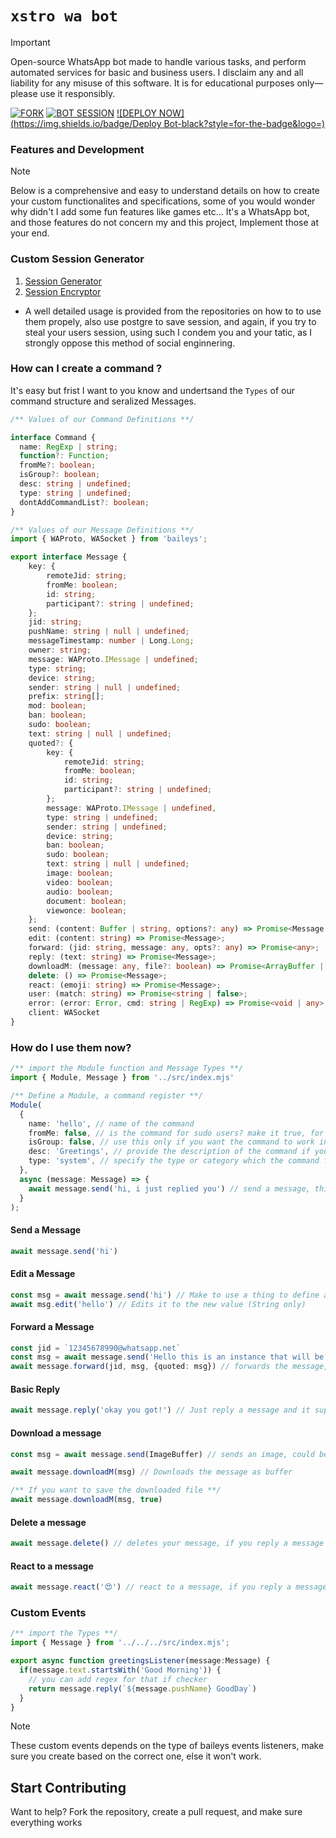 # `xstro wa bot`

> [!Important]  
> Open-source WhatsApp bot made to handle various tasks, and perform automated services for basic and business users. I disclaim any and all liability for any misuse of this software. It is for educational purposes only—please use it responsibly.

[![FORK](https://img.shields.io/badge/Fork_Repo-black?style=for-the-badge&logo=github)](https://github.com/AstroX11/Xstro/fork)
[![BOT SESSION](https://img.shields.io/badge/Get_Session-black?style=for-the-badge&logo=github)](https://bit.ly/41mQBbY)
[![DEPLOY NOW](https://img.shields.io/badge/Deploy Bot-black?style=for-the-badge&logo=)](https://astrox11.github.io/xstroweb/)

### Features and Development

> [!Note]
> Below is a comprehensive and easy to understand details on how to create your custom functionalites and specifications, some of you would wonder why didn't I add some fun features like games etc...  It's a WhatsApp bot, and those features do not concern my and this project, Implement those at your end.

### Custom Session Generator

1. [Session Generator](https://github.com/AstroX11/XstroSession)
2. [Session Encryptor](https://github.com/AstroX11/session-maker-crypto)

 - A well detailed usage is provided from the repositories on how to to use them propely, also use postgre to save session, and again, if you try to steal your users session, using such I condem you and your tatic, as I strongly oppose this method of social enginnering.

### How can I create a command ?

It's easy but frist I want to you know and undertsand the `Types` of our command structure and seralized Messages.

```ts
/** Values of our Command Definitions **/

interface Command {
  name: RegExp | string;
  function?: Function;
  fromMe?: boolean;
  isGroup?: boolean;
  desc: string | undefined;
  type: string | undefined;
  dontAddCommandList?: boolean;
}
```

```ts
/** Values of our Message Definitions **/
import { WAProto, WASocket } from 'baileys';

export interface Message {
    key: {
        remoteJid: string;
        fromMe: boolean;
        id: string;
        participant?: string | undefined;
    };
    jid: string;
    pushName: string | null | undefined;
    messageTimestamp: number | Long.Long;
    owner: string;
    message: WAProto.IMessage | undefined;
    type: string;
    device: string;
    sender: string | null | undefined;
    prefix: string[];
    mod: boolean;
    ban: boolean;
    sudo: boolean;
    text: string | null | undefined;
    quoted?: {
        key: {
            remoteJid: string;
            fromMe: boolean;
            id: string;
            participant?: string | undefined;
        };
        message: WAProto.IMessage | undefined,
        type: string | undefined;
        sender: string | undefined;
        device: string;
        ban: boolean;
        sudo: boolean;
        text: string | null | undefined;
        image: boolean;
        video: boolean;
        audio: boolean;
        document: boolean;
        viewonce: boolean;
    };
    send: (content: Buffer | string, options?: any) => Promise<Message | any>;
    edit: (content: string) => Promise<Message>;
    forward: (jid: string, message: any, opts?: any) => Promise<any>;
    reply: (text: string) => Promise<Message>;
    downloadM: (message: any, file?: boolean) => Promise<ArrayBuffer | any>;
    delete: () => Promise<Message>;
    react: (emoji: string) => Promise<Message>;
    user: (match: string) => Promise<string | false>;
    error: (error: Error, cmd: string | RegExp) => Promise<void | any>,
    client: WASocket
}
```
### How do I use them now?

```ts
/** import the Module function and Message Types **/
import { Module, Message } from '../src/index.mjs'

/** Define a Module, a command register **/
Module(
  {
    name: 'hello', // name of the command
    fromMe: false, // is the command for sudo users? make it true, for it respond to only sudo users
    isGroup: false, // use this only if you want the command to work in a Group!
    desc: 'Greetings', // provide the description of the command if you want it to appear on the list
    type: 'system', // specify the type or category which the command falls under
  },
  async (message: Message) => {
    await message.send('hi, i just replied you') // send a message, this send function supports only text, image, video and audio
  }
);

```
#### Send a Message

```ts
await message.send('hi')
```

#### Edit a Message

```ts
const msg = await message.send('hi') // Make to use a thing to define a returnable instance of seralize inorder to callback the edit to edit this message, else it would edit the you sent your self, not the target message.
await msg.edit('hello') // Edits it to the new value (String only)
```

#### Forward a Message

```ts
const jid = `12345678990@whatsapp.net`
const msg = await message.send('Hello this is an instance that will be forwarded')
await message.forward(jid, msg, {quoted: msg}) // forwards the message, jid and the message is a must, quoted is optional parameter
```

#### Basic Reply

```ts
await message.reply('okay you got!') // Just reply a message and it supports only text
```

#### Download a message

```ts
const msg = await message.send(ImageBuffer) // sends an image, could be video, audio

await message.downloadM(msg) // Downloads the message as buffer

/** If you want to save the downloaded file **/
await message.downloadM(msg, true)
```

#### Delete a message

```ts
await message.delete() // deletes your message, if you reply a message when you call this, it would delete the replied message and not yours
```

#### React to a message

```ts
await message.react('😍') // react to a message, if you reply a message, it would react to that and not the one you sent
```

### Custom Events


```ts
/** import the Types **/
import { Message } from '../../../src/index.mjs';

export async function greetingsListener(message:Message) {
  if(message.text.startsWith('Good Morning')) {
    // you can add regex for that if checker
    return message.reply(`${message.pushName} GoodDay`)
  }
}
```
> [!Note]
> These custom events depends on the type of baileys events listeners, make sure you create based on the correct one, else it won't work.

## Start Contributing

Want to help? Fork the repository, create a pull request, and make sure everything works